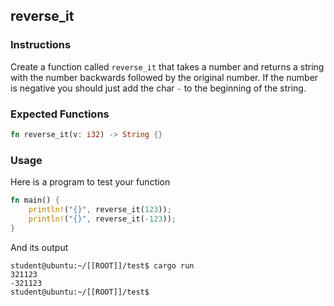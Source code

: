 ## reverse_it

### Instructions

Create a function called `reverse_it` that takes a number and returns a string with the number backwards followed by the original number. If the number is negative you should
just add the char `-` to the beginning of the string.

### Expected Functions

```rust
fn reverse_it(v: i32) -> String {}
```

### Usage

Here is a program to test your function

```rust
fn main() {
    println!("{}", reverse_it(123));
    println!("{}", reverse_it(-123));
}
```

And its output

```console
student@ubuntu:~/[[ROOT]]/test$ cargo run
321123
-321123
student@ubuntu:~/[[ROOT]]/test$
```
